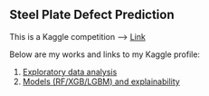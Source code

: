 ## Steel Plate Defect Prediction

This is a Kaggle competition --> [Link](https://www.kaggle.com/competitions/playground-series-s4e3/overview)

Below are my works and links to my Kaggle profile:  
1. [Exploratory data analysis](https://www.kaggle.com/code/ustcer1984/steel-plate-eda-s4e3)
2. [Models (RF/XGB/LGBM) and explainability](https://www.kaggle.com/code/ustcer1984/steel-plate-rf-xgb-lgbm-model-explaination-s4e3)
